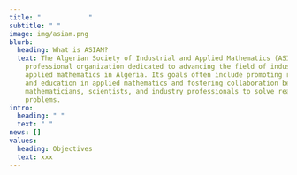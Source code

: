 ```yaml
---
title: "            "
subtitle: " "
image: img/asiam.png
blurb:
  heading: What is ASIAM?
  text: The Algerian Society of Industrial and Applied Mathematics (ASIAM) is a
    professional organization dedicated to advancing the field of industrial and
    applied mathematics in Algeria. Its goals often include promoting research
    and education in applied mathematics and fostering collaboration between
    mathematicians, scientists, and industry professionals to solve real-world
    problems.
intro:
  heading: " "
  text: " "
news: []
values:
  heading: Objectives
  text: xxx
---
```

